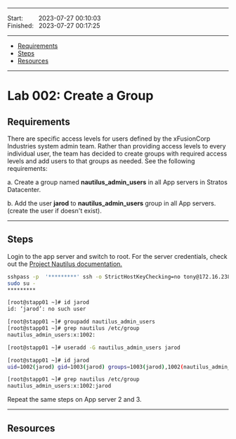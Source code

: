 
------------------------------

Start: &nbsp;&nbsp;&nbsp;&nbsp;&nbsp;&nbsp;&nbsp;&nbsp;2023-07-27 00:10:03  
Finished: &nbsp;&nbsp;2023-07-27 00:17:25

------------------------------

- [Requirements](#requirements)
- [Steps](#steps)
- [Resources](#resources)

------------------------------

# Lab 002: Create a Group

## Requirements

There are specific access levels for users defined by the xFusionCorp Industries system admin team. Rather than providing access levels to every individual user, the team has decided to create groups with required access levels and add users to that groups as needed. See the following requirements:

a. Create a group named **nautilus_admin_users** in all App servers in Stratos Datacenter.

b. Add the user **jarod** to **nautilus_admin_users** group in all App servers. (create the user if doesn't exist).

------------------------------

## Steps


Login to the app server and switch to root. For the server credentials, check out the [Project Nautilus documentation.](https://kodekloudhub.github.io/kodekloud-engineer/docs/projects/nautilus)


```bash
sshpass -p  '*********' ssh -o StrictHostKeyChecking=no tony@172.16.238.10
sudo su -
*********  
```

```bash
[root@stapp01 ~]# id jarod
id: ‘jarod’: no such user  
```

```bash
[root@stapp01 ~]# groupadd nautilus_admin_users
[root@stapp01 ~]# grep nautilus /etc/group
nautilus_admin_users:x:1002: 
```

```bash
[root@stapp01 ~]# useradd -G nautilus_admin_users jarod

[root@stapp01 ~]# id jarod
uid=1002(jarod) gid=1003(jarod) groups=1003(jarod),1002(nautilus_admin_users)

[root@stapp01 ~]# grep nautilus /etc/group
nautilus_admin_users:x:1002:jarod
```

Repeat the same steps on App server 2 and 3.


------------------------------

## Resources